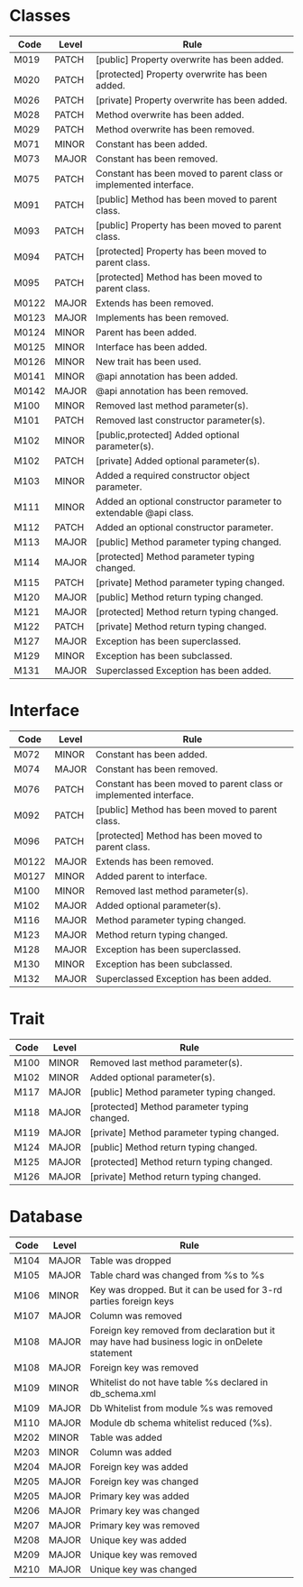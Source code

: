 # Classes

Code | Level | Rule
-----|-------|-------
M019 | PATCH | [public] Property overwrite has been added.
M020 | PATCH | [protected] Property overwrite has been added.
M026 | PATCH | [private] Property overwrite has been added.
M028 | PATCH | Method overwrite has been added.
M029 | PATCH | Method overwrite has been removed.
M071 | MINOR | Constant has been added.
M073 | MAJOR | Constant has been removed.
M075 | PATCH | Constant has been moved to parent class or implemented interface.
M091 | PATCH | [public] Method has been moved to parent class.
M093 | PATCH | [public] Property has been moved to parent class.
M094 | PATCH | [protected] Property has been moved to parent class.
M095 | PATCH | [protected] Method has been moved to parent class.
M0122 | MAJOR | Extends has been removed.
M0123 | MAJOR | Implements has been removed.
M0124 | MINOR | Parent has been added.
M0125 | MINOR | Interface has been added.
M0126 | MINOR | New trait has been used.
M0141 | MINOR | @api annotation has been added.
M0142 | MAJOR  | @api annotation has been removed.
M100 | MINOR  | Removed last method parameter(s).
M101 | PATCH | Removed last constructor parameter(s).
M102 | MINOR | [public,protected] Added optional parameter(s).
M102 | PATCH | [private] Added optional parameter(s).
M103 | MINOR | Added a required constructor object parameter.
M111 | MINOR | Added an optional constructor parameter to extendable @api class.
M112 | PATCH | Added an optional constructor parameter.
M113 | MAJOR | [public] Method parameter typing changed.
M114 | MAJOR | [protected] Method parameter typing changed.
M115 | PATCH | [private] Method parameter typing changed.
M120 | MAJOR | [public] Method return typing changed.
M121 | MAJOR | [protected] Method return typing changed.
M122 | PATCH | [private] Method return typing changed.
M127 | MAJOR | Exception has been superclassed.
M129 | MINOR | Exception has been subclassed.
M131 | MAJOR | Superclassed Exception has been added.

# Interface

Code | Level | Rule
-----|-------|-------
M072 | MINOR | Constant has been added.
M074 | MAJOR | Constant has been removed.
M076 | PATCH | Constant has been moved to parent class or implemented interface.
M092 | PATCH | [public] Method has been moved to parent class.
M096 | PATCH | [protected] Method has been moved to parent class.
M0122 | MAJOR | Extends has been removed.
M0127 | MINOR | Added parent to interface.
M100 | MINOR | Removed last method parameter(s).
M102 | MAJOR | Added optional parameter(s).
M116 | MAJOR | Method parameter typing changed.
M123 | MAJOR | Method return typing changed.
M128 | MAJOR | Exception has been superclassed.
M130 | MINOR | Exception has been subclassed.
M132 | MAJOR | Superclassed Exception has been added.

# Trait

Code | Level | Rule
-----|-------|-------
M100 | MINOR | Removed last method parameter(s).
M102 | MINOR | Added optional parameter(s).
M117 | MAJOR | [public] Method parameter typing changed.
M118 | MAJOR | [protected] Method parameter typing changed.
M119 | MAJOR | [private] Method parameter typing changed.
M124 | MAJOR | [public] Method return typing changed.
M125 | MAJOR | [protected] Method return typing changed.
M126 | MAJOR | [private] Method return typing changed.

# Database

Code | Level | Rule
-----|-------|-------
M104 | MAJOR | Table was dropped
M105 | MAJOR | Table chard was changed from %s to %s
M106 | MINOR | Key was dropped. But it can be used for 3-rd parties foreign keys
M107 | MAJOR | Column was removed
M108 | MAJOR | Foreign key removed from declaration but it may have had business logic in onDelete statement
M108 | MAJOR | Foreign key was removed
M109 | MINOR | Whitelist do not have table %s declared in db_schema.xml
M109 | MAJOR | Db Whitelist from module %s was removed
M110 | MAJOR | Module db schema whitelist reduced (%s).
M202 | MINOR | Table was added
M203 | MINOR | Column was added
M204 | MAJOR | Foreign key was added
M205 | MAJOR | Foreign key was changed
M205 | MAJOR | Primary key was added
M206 | MAJOR | Primary key was changed
M207 | MAJOR | Primary key was removed
M208 | MAJOR | Unique key was added
M209 | MAJOR | Unique key was removed
M210 | MAJOR | Unique key was changed
